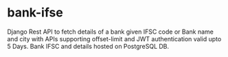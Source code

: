 # bank-ifse
Django Rest API to fetch details of a bank given IFSC code or Bank name and city with APIs supporting offset-limit and JWT authentication valid upto 5 Days. Bank IFSC and details hosted on PostgreSQL DB.
